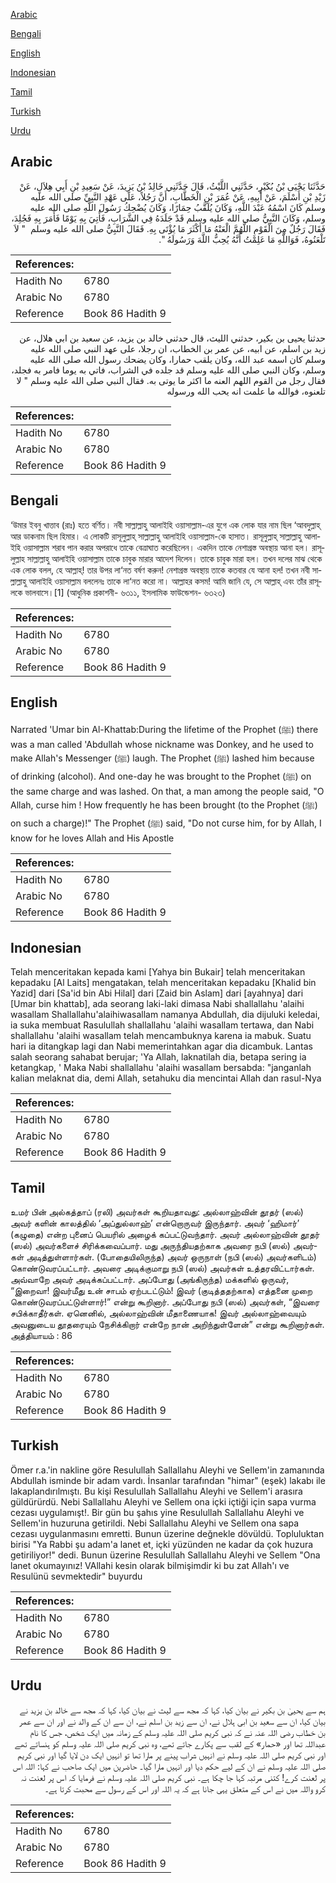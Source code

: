 [Arabic](#arabic)

[Bengali](#bengali)

[English](#english)

[Indonesian](#indonesian)

[Tamil](#tamil)

[Turkish](#turkish)

[Urdu](#urdu)

## Arabic


<div dir="rtl" lang="ar" style={{fontSize:'larger',backgroundColor:'#f8f9fa',padding:20}}>
حَدَّثَنَا يَحْيَى بْنُ بُكَيْرٍ، حَدَّثَنِي اللَّيْثُ، قَالَ حَدَّثَنِي خَالِدُ بْنُ يَزِيدَ، عَنْ سَعِيدِ بْنِ أَبِي هِلاَلٍ، عَنْ زَيْدِ بْنِ أَسْلَمَ، عَنْ أَبِيهِ، عَنْ عُمَرَ بْنِ الْخَطَّابِ، أَنَّ رَجُلاً، عَلَى عَهْدِ النَّبِيِّ صلى الله عليه وسلم كَانَ اسْمُهُ عَبْدَ اللَّهِ، وَكَانَ يُلَقَّبُ حِمَارًا، وَكَانَ يُضْحِكُ رَسُولَ اللَّهِ صلى الله عليه وسلم، وَكَانَ النَّبِيُّ صلى الله عليه وسلم قَدْ جَلَدَهُ فِي الشَّرَابِ، فَأُتِيَ بِهِ يَوْمًا فَأَمَرَ بِهِ فَجُلِدَ، فَقَالَ رَجُلٌ مِنَ الْقَوْمِ اللَّهُمَّ الْعَنْهُ مَا أَكْثَرَ مَا يُؤْتَى بِهِ‏.‏ فَقَالَ النَّبِيُّ صلى الله عليه وسلم ‏ "‏ لاَ تَلْعَنُوهُ، فَوَاللَّهِ مَا عَلِمْتُ أَنَّهُ يُحِبُّ اللَّهَ وَرَسُولَهُ ‏"‏‏.‏
</div>
<div style={{backgroundColor:'#f8f9fa',padding:20, marginBottom: 10}}><table> <thead> <tr> <th>References:</th> <th></th> </tr> </thead> <tbody><tr><td>Hadith No</td><td>6780</td></tr><tr><td>Arabic No</td><td>6780</td></tr><tr><td>Reference</td><td>Book 86 Hadith 9</td></tr></tbody></table></div>


<div dir="rtl" lang="ar" style={{fontSize:'larger',backgroundColor:'#f8f9fa',padding:20}}>
حدثنا يحيى بن بكير، حدثني الليث، قال حدثني خالد بن يزيد، عن سعيد بن ابي هلال، عن زيد بن اسلم، عن ابيه، عن عمر بن الخطاب، ان رجلا، على عهد النبي صلى الله عليه وسلم كان اسمه عبد الله، وكان يلقب حمارا، وكان يضحك رسول الله صلى الله عليه وسلم، وكان النبي صلى الله عليه وسلم قد جلده في الشراب، فاتي به يوما فامر به فجلد، فقال رجل من القوم اللهم العنه ما اكثر ما يوتى به. فقال النبي صلى الله عليه وسلم " لا تلعنوه، فوالله ما علمت انه يحب الله ورسوله
</div>
<div style={{backgroundColor:'#f8f9fa',padding:20, marginBottom: 10}}><table> <thead> <tr> <th>References:</th> <th></th> </tr> </thead> <tbody><tr><td>Hadith No</td><td>6780</td></tr><tr><td>Arabic No</td><td>6780</td></tr><tr><td>Reference</td><td>Book 86 Hadith 9</td></tr></tbody></table></div>

## Bengali


<div dir="ltr" lang="bn" style={{fontSize:'larger',backgroundColor:'#f8f9fa',padding:20}}>
‘উমার ইবনু খাত্তাব (রাঃ) হতে বর্ণিত। নবী সাল্লাল্লাহু আলাইহি ওয়াসাল্লাম-এর যুগে এক লোক যার নাম ছিল ‘আবদুল্লাহ্ আর ডাকনাম ছিল হিমার। এ লোকটি রাসূলুল্লাহ্ সাল্লাল্লাহু আলাইহি ওয়াসাল্লাম-কে হাসাত। রাসূলুল্লাহ্ সাল্লাল্লাহু আলাইহি ওয়াসাল্লাম শরাব পান করার অপরাধে তাকে বেত্রাঘাত করেছিলেন। একদিন তাকে নেশাগ্রস্ত অবস্থায় আনা হল। রাসূলুল্লাহ সাল্লাল্লাহু আলাইহি ওয়াসাল্লাম তাকে চাবুক মারার আদেশ দিলেন। তাকে চাবুক মারা হল। তখন দলের মাঝ থেকে এক লোক বলল, হে আল্লাহ্! তার উপর লা‘নত বর্ষণ করুন! নেশাগ্রস্ত অবস্থায় তাকে কতবার যে আনা হল! তখন নবী সাল্লাল্লাহু আলাইহি ওয়াসাল্লাম বললেনঃ তাকে লা‘নত করো না। আল্লাহর কসম! আমি জানি যে, সে আল্লাহ্ এবং তাঁর রাসূলকে ভালবাসে।[1] (আধুনিক প্রকাশনী- ৬৩১১, ইসলামিক ফাউন্ডেশন- ৬৩২৩)
</div>
<div style={{backgroundColor:'#f8f9fa',padding:20, marginBottom: 10}}><table> <thead> <tr> <th>References:</th> <th></th> </tr> </thead> <tbody><tr><td>Hadith No</td><td>6780</td></tr><tr><td>Arabic No</td><td>6780</td></tr><tr><td>Reference</td><td>Book 86 Hadith 9</td></tr></tbody></table></div>

## English


<div dir="ltr" lang="en" style={{fontSize:'larger',backgroundColor:'#f8f9fa',padding:20}}>
Narrated 'Umar bin Al-Khattab:During the lifetime of the Prophet (ﷺ) there was a man called 'Abdullah whose nickname was Donkey, and he used to make Allah's Messenger (ﷺ) laugh. The Prophet (ﷺ) lashed him because of drinking (alcohol). And one-day he was brought to the Prophet (ﷺ) on the same charge and was lashed. On that, a man among the people said, "O Allah, curse him ! How frequently he has been brought (to the Prophet (ﷺ) on such a charge)!" The Prophet (ﷺ) said, "Do not curse him, for by Allah, I know for he loves Allah and His Apostle
</div>
<div style={{backgroundColor:'#f8f9fa',padding:20, marginBottom: 10}}><table> <thead> <tr> <th>References:</th> <th></th> </tr> </thead> <tbody><tr><td>Hadith No</td><td>6780</td></tr><tr><td>Arabic No</td><td>6780</td></tr><tr><td>Reference</td><td>Book 86 Hadith 9</td></tr></tbody></table></div>

## Indonesian


<div dir="ltr" lang="id" style={{fontSize:'larger',backgroundColor:'#f8f9fa',padding:20}}>
Telah menceritakan kepada kami [Yahya bin Bukair] telah menceritakan kepadaku [Al Laits] mengatakan, telah menceritakan kepadaku [Khalid bin Yazid] dari [Sa'id bin Abi Hilal] dari [Zaid bin Aslam] dari [ayahnya] dari [Umar bin khattab], ada seorang laki-laki dimasa Nabi shallallahu 'alaihi wasallam Shallallahu'alaihiwasallam namanya Abdullah, dia dijuluki keledai, ia suka membuat Rasulullah shallallahu 'alaihi wasallam tertawa, dan Nabi shallallahu 'alaihi wasallam telah mencambuknya karena ia mabuk. Suatu hari ia ditangkap lagi dan Nabi memerintahkan agar dia dicambuk. Lantas salah seorang sahabat berujar; 'Ya Allah, laknatilah dia, betapa sering ia ketangkap, ' Maka Nabi shallallahu 'alaihi wasallam bersabda: "janganlah kalian melaknat dia, demi Allah, setahuku dia mencintai Allah dan rasul-Nya
</div>
<div style={{backgroundColor:'#f8f9fa',padding:20, marginBottom: 10}}><table> <thead> <tr> <th>References:</th> <th></th> </tr> </thead> <tbody><tr><td>Hadith No</td><td>6780</td></tr><tr><td>Arabic No</td><td>6780</td></tr><tr><td>Reference</td><td>Book 86 Hadith 9</td></tr></tbody></table></div>

## Tamil


<div dir="ltr" lang="ta" style={{fontSize:'larger',backgroundColor:'#f8f9fa',padding:20}}>
உமர் பின் அல்கத்தாப் (ரலி) அவர்கள் கூறியதாவது: அல்லாஹ்வின் தூதர் (ஸல்) அவர் களின் காலத்தில் ‘அப்துல்லாஹ்’ என்றொருவர் இருந்தார். அவர் ‘ஹிமார்’ (கழுதை) என்ற புனைப் பெயரில் அழைக் கப்பட்டுவந்தார். அவர் அல்லாஹ்வின் தூதர் (ஸல்) அவர்களைச் சிரிக்கவைப்பார். மது அருந்தியதற்காக அவரை நபி (ஸல்) அவர்கள் அடித்துள்ளார்கள். (போதையிலிருந்த) அவர் ஒருநாள் (நபி (ஸல்) அவர்களிடம்) கொண்டுவரப்பட்டார். அவரை அடிக்குமாறு நபி (ஸல்) அவர்கள் உத்தரவிட்டார்கள். அவ்வாறே அவர் அடிக்கப்பட்டார். அப்போது (அங்கிருந்த) மக்களில் ஒருவர், “இறைவா! இவர்மீது உன் சாபம் ஏற்படட்டும்! இவர் (குடித்ததற்காக) எத்தனை முறை கொண்டுவரப்பட்டுள்ளார்!” என்று கூறினார். அப்போது நபி (ஸல்) அவர்கள், “இவரை சபிக்காதீர்கள். ஏனெனில், அல்லாஹ்வின் மீதாணையாக! இவர் அல்லாஹ்வையும் அவனுடைய தூதரையும் நேசிக்கிறார் என்றே நான் அறிந்துள்ளேன்” என்று கூறினார்கள். அத்தியாயம் : 86
</div>
<div style={{backgroundColor:'#f8f9fa',padding:20, marginBottom: 10}}><table> <thead> <tr> <th>References:</th> <th></th> </tr> </thead> <tbody><tr><td>Hadith No</td><td>6780</td></tr><tr><td>Arabic No</td><td>6780</td></tr><tr><td>Reference</td><td>Book 86 Hadith 9</td></tr></tbody></table></div>

## Turkish


<div dir="ltr" lang="tr" style={{fontSize:'larger',backgroundColor:'#f8f9fa',padding:20}}>
Ömer r.a.'in nakline göre Resulullah Sallallahu Aleyhi ve Sellem'in zamanında Abdullah isminde bir adam vardı. İnsanlar tarafından "himar" (eşek) lakabı ile lakaplandırılmıştı. Bu kişi Resulullah Sallallahu Aleyhi ve Sellem'i arasıra güldürürdü. Nebi Sallallahu Aleyhi ve Sellem ona içki içtiği için sapa vurma cezası uygulamışt!. Bir gün bu şahıs yine Resulullah Sallallahu Aleyhi ve Sellem'in huzuruna getirildi. Nebi Sallallahu Aleyhi ve Sellem ona sapa cezası uygulanmasını emretti. Bunun üzerine değnekle dövüldü. Topluluktan birisi "Ya Rabbi şu adam'a lanet et, içki yüzünden ne kadar da çok huzura getiriliyor!" dedi. Bunun üzerine Resulullah Sallallahu Aleyhi ve Sellem "Ona lanet okumayınız! VAllahi kesin olarak bilmişimdir ki bu zat Allah'ı ve Resulünü sevmektedir" buyurdu
</div>
<div style={{backgroundColor:'#f8f9fa',padding:20, marginBottom: 10}}><table> <thead> <tr> <th>References:</th> <th></th> </tr> </thead> <tbody><tr><td>Hadith No</td><td>6780</td></tr><tr><td>Arabic No</td><td>6780</td></tr><tr><td>Reference</td><td>Book 86 Hadith 9</td></tr></tbody></table></div>

## Urdu


<div dir="rtl" lang="ur" style={{fontSize:'larger',backgroundColor:'#f8f9fa',padding:20}}>
ہم سے یحییٰ بن بکیر نے بیان کیا، کہا کہ مجھ سے لیث نے بیان کیا، کہا کہ مجھ سے خالد بن یزید نے بیان کیا، ان سے سعید بن ابی ہلال نے، ان سے زید بن اسلم نے، ان سے ان کے والد نے اور ان سے عمر بن خطاب رضی اللہ عنہ نے کہ نبی کریم صلی اللہ علیہ وسلم کے زمانہ میں ایک شخص، جس کا نام عبداللہ تھا اور «حمار» کے لقب سے پکارے جاتے تھے، وہ نبی کریم صلی اللہ علیہ وسلم کو ہنساتے تھے اور نبی کریم صلی اللہ علیہ وسلم نے انہیں شراب پینے پر مارا تھا تو انہیں ایک دن لایا گیا اور نبی کریم صلی اللہ علیہ وسلم نے ان کے لیے حکم دیا اور انہیں مارا گیا۔ حاضرین میں ایک صاحب نے کہا: اللہ اس پر لعنت کرے! کتنی مرتبہ کہا جا چکا ہے۔ نبی کریم صلی اللہ علیہ وسلم نے فرمایا کہ اس پر لعنت نہ کرو واللہ میں نے اس کے متعلق یہی جانا ہے کہ یہ اللہ اور اس کے رسول سے محبت کرتا ہے۔
</div>
<div style={{backgroundColor:'#f8f9fa',padding:20, marginBottom: 10}}><table> <thead> <tr> <th>References:</th> <th></th> </tr> </thead> <tbody><tr><td>Hadith No</td><td>6780</td></tr><tr><td>Arabic No</td><td>6780</td></tr><tr><td>Reference</td><td>Book 86 Hadith 9</td></tr></tbody></table></div>